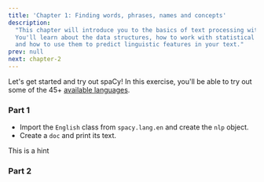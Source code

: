 ```yaml
---
title: 'Chapter 1: Finding words, phrases, names and concepts'
description:
  "This chapter will introduce you to the basics of text processing with spaCy.
  You'll learn about the data structures, how to work with statistical models,
  and how to use them to predict linguistic features in your text."
prev: null
next: chapter-2
---
```


<exercise id="01_02" title="Getting Started" type="code">

Let's get started and try out spaCy! In this exercise, you'll be able to try out
some of the 45+ [available languages](https://spacy.io/usage/models#languages).

### Part 1

- Import the `English` class from `spacy.lang.en` and create the `nlp` object.
- Create a `doc` and print its text.

<codeblock source="exc_01_02_01" solution="solution_01_02_01" test="test_01_02_01">
<hint>This is a hint</hint>
</codeblock>

### Part 2

</exercise>
